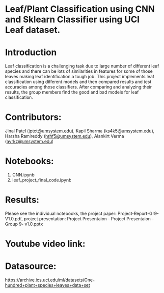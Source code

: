 # Leaf/Plant Classification using CNN and Sklearn Classifier using UCI Leaf dataset.

# Introduction
Leaf classification is a challenging task due to large
number of different leaf species and there can be lots of similarities
in features for some of those leaves making leaf identification a
tough job. This project implements leaf classification using
different models and then compared results and test accuracies
among those classifiers. After comparing and analyzing their
results, the group members find the good and bad models for leaf
classification.

# Contributors: 
Jinal Patel (jptct@umsystem.edu), Kapil Sharma (ks4k5@umsystem.edu), Harsha Ramireddy (hrhf5@umsystem.edu), Alankirt Verma (avrkz@umsystem.edu)

# Notebooks:
1. CNN.ipynb
2. leaf_project_final_code.ipynb

# Results: 
Please see the individual notebooks, the project paper: Project-Report-Gr9-V1.0.pdf,
project presentation: Project Presentaion - Project Presentaion - Group 9- v1.0.pptx 

# Youtube video link: 

# Datasource:
https://archive.ics.uci.edu/ml/datasets/One-hundred+plant+species+leaves+data+set
